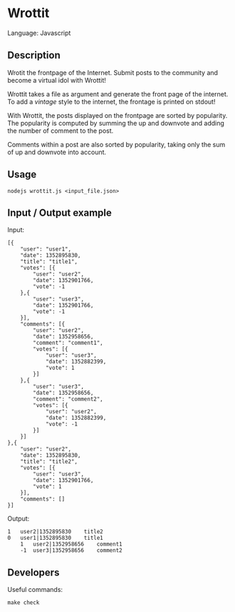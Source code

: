 # Wrottit

Language: Javascript

## Description

Wrotit the frontpage of the Internet.
Submit posts to the community and become a virtual idol with Wrottit!

Wrottit takes a file as argument and generate the front page of the internet.
To add a *vintage* style to the internet, the frontage is printed on stdout!

With Wrottit, the posts displayed on the frontpage are sorted by popularity.
The popularity is computed by summing the up and downvote and adding the number of comment
to the post.

Comments within a post are also sorted by popularity, taking only the sum of up and downvote into account.

## Usage

	nodejs wrottit.js <input_file.json>

## Input / Output example

Input:

	[{
		"user": "user1",
		"date": 1352895830,
		"title": "title1",
		"votes": [{
			"user": "user2",
			"date": 1352901766,
			"vote": -1
		},{
			"user": "user3",
			"date": 1352901766,
			"vote": -1
		}],
		"comments": [{
			"user": "user2",
			"date": 1352958656,
			"comment": "comment1",
			"votes": [{
				"user": "user3",
				"date": 1352882399,
				"vote": 1
			}]
		},{
			"user": "user3",
			"date": 1352958656,
			"comment": "comment2",
			"votes": [{
				"user": "user2",
				"date": 1352882399,
				"vote": -1
			}]
		}]
	},{
		"user": "user2",
		"date": 1352895830,
		"title": "title2",
		"votes": [{
			"user": "user3",
			"date": 1352901766,
			"vote": 1
		}],
		"comments": []
	}]

Output:

	1	user2|1352895830	title2
	0	user1|1352895830	title1
		1	user2|1352958656	comment1
		-1	user3|1352958656	comment2

## Developers

Useful commands:

	make check
